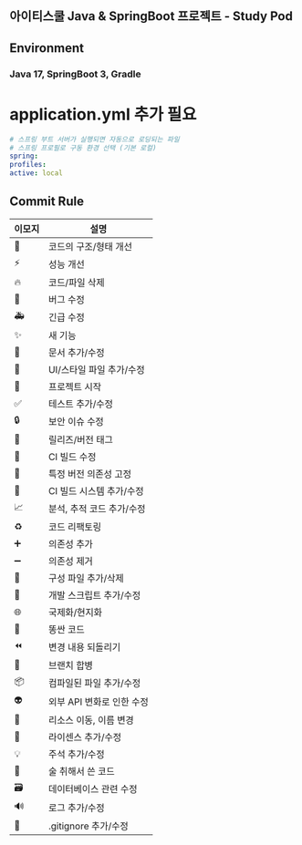 ## 아이티스쿨 Java & SpringBoot 프로젝트 - Study Pod

## Environment
### Java 17, SpringBoot 3, Gradle

# application.yml 추가 필요
```yaml
# 스프링 부트 서버가 실행되면 자동으로 로딩되는 파일
# 스프링 프로필로 구동 환경 선택 (기본 로컬)
spring:
profiles:
active: local
```

## Commit Rule

| 이모지                      | 설명                      |
| --------------------------- | ------------------------- |
| :art:                       | 코드의 구조/형태 개선     |
| :zap:                       | 성능 개선                 |
| :fire:                      | 코드/파일 삭제            |
| :bug:                       | 버그 수정                 |
| :ambulance:                 | 긴급 수정                 |
| :sparkles:                  | 새 기능                   |
| :memo:                      | 문서 추가/수정            |
| :lipstick:                  | UI/스타일 파일 추가/수정  |
| :tada:                      | 프로젝트 시작             |
| :white_check_mark:          | 테스트 추가/수정          |
| :lock:                      | 보안 이슈 수정            |
| :bookmark:                  | 릴리즈/버전 태그          |
| :green_heart:               | CI 빌드 수정              |
| :pushpin:                   | 특정 버전 의존성 고정     |
| :construction_worker:       | CI 빌드 시스템 추가/수정  |
| :chart_with_upwards_trend:  | 분석, 추적 코드 추가/수정 |
| :recycle:                   | 코드 리팩토링             |
| :heavy_plus_sign:           | 의존성 추가               |
| :heavy_minus_sign:          | 의존성 제거               |
| :wrench:                    | 구성 파일 추가/삭제       |
| :hammer:                    | 개발 스크립트 추가/수정   |
| :globe_with_meridians:      | 국제화/현지화             |
| :poop:                      | 똥싼 코드                 |
| :rewind:                    | 변경 내용 되돌리기        |
| :twisted_rightwards_arrows: | 브랜치 합병               |
| :package:                   | 컴파일된 파일 추가/수정   |
| :alien:                     | 외부 API 변화로 인한 수정 |
| :truck:                     | 리소스 이동, 이름 변경    |
| :page_facing_up:            | 라이센스 추가/수정        |
| :bulb:                      | 주석 추가/수정            |
| :beers:                     | 술 취해서 쓴 코드         |
| :card_file_box:             | 데이터베이스 관련 수정    |
| :loud_sound:                | 로그 추가/수정            |
| :see_no_evil:               | .gitignore 추가/수정      |

